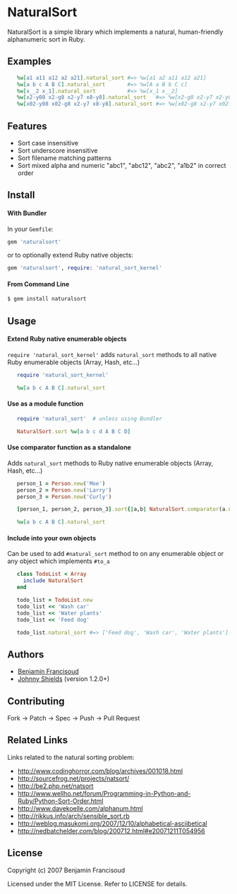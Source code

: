 # NaturalSort

NaturalSort is a simple library which implements a natural, human-friendly alphanumeric sort in Ruby.

## Examples

```ruby
   %w[a1 a11 a12 a2 a21].natural_sort #=> %w[a1 a2 a11 a12 a21]
   %w[a b c A B C].natural_sort       #=> %w[A a B b C c]
   %w[x__2 x_1].natural_sort          #=> %w[x_1 x__2]
   %w[x2-y08 x2-g8 x2-y7 x8-y8].natural_sort   #=> %w[x2-g8 x2-y7 x2-y08 x8-y8]
   %w[x02-y08 x02-g8 x2-y7 x8-y8].natural_sort #=> %w[x02-g8 x2-y7 x02-y08 x8-y8]
```

## Features

* Sort case insensitive
* Sort underscore insensitive
* Sort filename matching patterns
* Sort mixed alpha and numeric "abc1", "abc12", "abc2", "a1b2" in correct order

## Install

#### With Bundler

In your `Gemfile`:

```ruby
gem 'naturalsort'
```

or to optionally extend Ruby native objects:

```ruby
gem 'naturalsort', require: 'natural_sort_kernel'
```

#### From Command Line

```cmd
$ gem install naturalsort
```

## Usage

#### Extend Ruby native enumerable objects

`require 'natural_sort_kernel'` adds `natural_sort` methods to all native Ruby enumerable objects (Array, Hash, etc...)

```ruby
   require 'natural_sort_kernel'

   %w[a b c A B C].natural_sort
```

#### Use as a module function

```ruby
   require 'natural_sort'  # unless using Bundler

   NaturalSort.sort %w[a b c d A B C D]
```

#### Use comparator function as a standalone

Adds `natural_sort` methods to Ruby native enumerable objects (Array, Hash, etc...)

```ruby
   person_1 = Person.new('Moe')
   person_2 = Person.new('Larry')
   person_3 = Person.new('Curly')

   [person_1, person_2, person_3].sort{|a,b| NaturalSort.comparator(a.name, b.name)}  #=> [person_3, person_2, person_1]

   %w[a b c A B C].natural_sort
```

#### Include into your own objects

Can be used to add `#natural_sort` method to on any enumerable object or any object which implements `#to_a`

```ruby
   class TodoList < Array
     include NaturalSort
   end

   todo_list = TodoList.new
   todo_list << 'Wash car'
   todo_list << 'Water plants'
   todo_list << 'Feed dog'

   todo_list.natural_sort #=> ['Feed dog', 'Wash car', 'Water plants']
```

## Authors

* [Benjamin Francisoud](http://www.google.com/profiles/benjamin.francisoud)
* [Johnny Shields](http://github.com/johnnyshields) (version 1.2.0+)

## Contributing

Fork -> Patch -> Spec -> Push -> Pull Request

## Related Links

Links related to the natural sorting problem:

* http://www.codinghorror.com/blog/archives/001018.html
* http://sourcefrog.net/projects/natsort/
* http://be2.php.net/natsort
* http://www.wellho.net/forum/Programming-in-Python-and-Ruby/Python-Sort-Order.html
* http://www.davekoelle.com/alphanum.html
* http://rikkus.info/arch/sensible_sort.rb
* http://weblog.masukomi.org/2007/12/10/alphabetical-asciibetical
* http://nedbatchelder.com/blog/200712.html#e20071211T054956

## License

Copyright (c) 2007 Benjamin Francisoud

Licensed under the MIT License. Refer to LICENSE for details.
